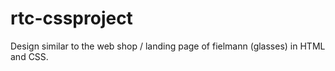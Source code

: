 # rtc-cssproject
Design similar to the web shop / landing page of fielmann (glasses) in HTML and CSS.
